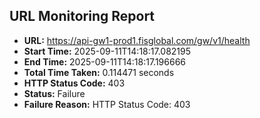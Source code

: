 ## URL Monitoring Report

- **URL:** https://api-gw1-prod1.fisglobal.com/gw/v1/health
- **Start Time:** 2025-09-11T14:18:17.082195
- **End Time:** 2025-09-11T14:18:17.196666
- **Total Time Taken:** 0.114471 seconds
- **HTTP Status Code:** 403
- **Status:** Failure
- **Failure Reason:** HTTP Status Code: 403
